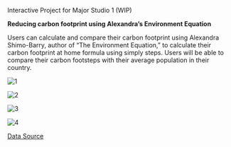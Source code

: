 Interactive Project for Major Studio 1 (WIP)

<b> Reducing carbon footprint using Alexandra’s Environment Equation </b>

Users can calculate and compare their carbon footprint using Alexandra Shimo-Barry, author of “The Environment Equation,” to calculate their carbon footprint at home formula using simply steps. Users will be able to compare their carbon footsteps with their average population in their country.


![1](https://user-images.githubusercontent.com/109235609/209033371-7e289e4e-c158-4cd8-900d-6c2c1583f067.png)

![2](https://user-images.githubusercontent.com/109235609/209033370-f378c7d4-2ff9-4637-8213-33121d9d9878.png)

![3](https://user-images.githubusercontent.com/109235609/209033368-baa73671-84f5-4454-b518-0a9e21c0ca60.png)

![4](https://user-images.githubusercontent.com/109235609/209033365-0f6433da-982f-4484-84e2-7931c0b488dc.png)


[Data Source](https://justenergy.com/blog/how-to-calculate-your-carbon-footprint/)



